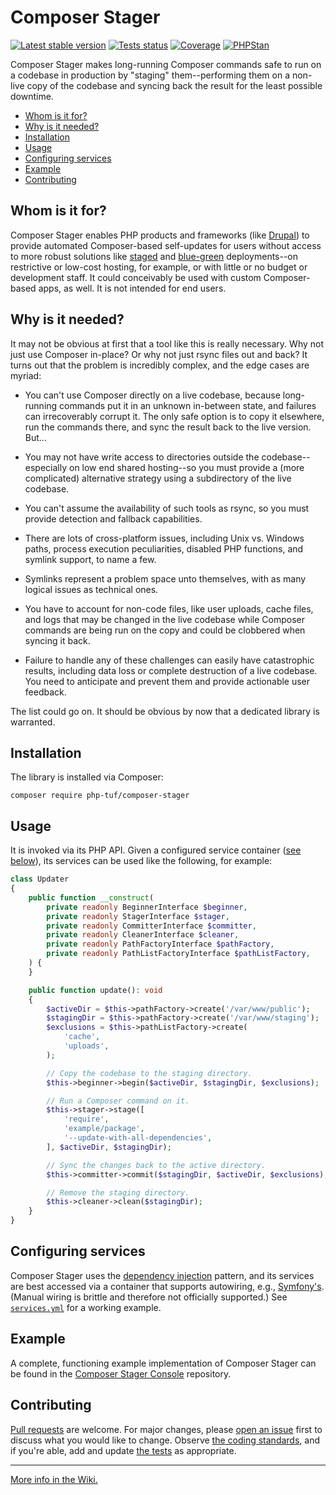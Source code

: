 # Composer Stager

[![Latest stable version](https://poser.pugx.org/php-tuf/composer-stager/v/stable)](https://packagist.org/packages/php-tuf/composer-stager)
[![Tests status](https://github.com/php-tuf/composer-stager/actions/workflows/main.yml/badge.svg?branch=main)](https://github.com/php-tuf/composer-stager/actions/workflows/main.yml)
[![Coverage](https://img.shields.io/badge/Coverage-100%25-brightgreen.svg?style=flat)](https://github.com/php-tuf/composer-stager/actions/workflows/main.yml) <!-- A static "100%" value can be used safely here because grumphp will fail builds if coverage falls below that. See grumphp.yml.dist. -->
[![PHPStan](https://img.shields.io/badge/PHPStan-max-brightgreen.svg?style=flat)](https://github.com/phpstan/phpstan)

Composer Stager makes long-running Composer commands safe to run on a codebase in production by "staging" them--performing them on a non-live copy of the codebase and syncing back the result for the least possible downtime.

- [Whom is it for?](#whom-is-it-for)
- [Why is it needed?](#why-is-it-needed)
- [Installation](#installation)
- [Usage](#usage)
- [Configuring services](#configuring-services)
- [Example](#example)
- [Contributing](#contributing)

## Whom is it for?

Composer Stager enables PHP products and frameworks (like [Drupal](https://drupal.org/)) to provide automated Composer-based self-updates for users without access to more robust solutions like [staged](https://en.wikipedia.org/wiki/Development,_testing,_acceptance_and_production) and [blue-green](https://martinfowler.com/bliki/BlueGreenDeployment.html) deployments--on restrictive or low-cost hosting, for example, or with little or no budget or development staff. It could conceivably be used with custom Composer-based apps, as well. It is not intended for end users.

## Why is it needed?

It may not be obvious at first that a tool like this is really necessary. Why not just use Composer in-place? Or why not just rsync files out and back? It turns out that the problem is incredibly complex, and the edge cases are myriad:

- You can't use Composer directly on a live codebase, because long-running commands put it in an unknown in-between state, and failures can irrecoverably corrupt it. The only safe option is to copy it elsewhere, run the commands there, and sync the result back to the live version. But...

- You may not have write access to directories outside the codebase--especially on low end shared hosting--so you must provide a (more complicated) alternative strategy using a subdirectory of the live codebase.

- You can't assume the availability of such tools as rsync, so you must provide detection and fallback capabilities.

- There are lots of cross-platform issues, including Unix vs. Windows paths, process execution peculiarities, disabled PHP functions, and symlink support, to name a few.

- Symlinks represent a problem space unto themselves, with as many logical issues as technical ones.

- You have to account for non-code files, like user uploads, cache files, and logs that may be changed in the live codebase while Composer commands are being run on the copy and could be clobbered when syncing it back.

- Failure to handle any of these challenges can easily have catastrophic results, including data loss or complete destruction of a live codebase. You need to anticipate and prevent them and provide actionable user feedback. 

The list could go on. It should be obvious by now that a dedicated library is warranted.

## Installation

The library is installed via Composer:

```shell
composer require php-tuf/composer-stager
```

## Usage

It is invoked via its PHP API. Given a configured service container ([see below](#configuring-services)), its services can be used like the following, for example:

```php
class Updater
{
    public function __construct(
        private readonly BeginnerInterface $beginner,
        private readonly StagerInterface $stager,
        private readonly CommitterInterface $committer,
        private readonly CleanerInterface $cleaner,
        private readonly PathFactoryInterface $pathFactory,
        private readonly PathListFactoryInterface $pathListFactory,
    ) {
    }

    public function update(): void
    {
        $activeDir = $this->pathFactory->create('/var/www/public');
        $stagingDir = $this->pathFactory->create('/var/www/staging');
        $exclusions = $this->pathListFactory->create(
            'cache',
            'uploads',
        );

        // Copy the codebase to the staging directory.
        $this->beginner->begin($activeDir, $stagingDir, $exclusions);

        // Run a Composer command on it.
        $this->stager->stage([
            'require',
            'example/package',
            '--update-with-all-dependencies',
        ], $activeDir, $stagingDir);

        // Sync the changes back to the active directory.
        $this->committer->commit($stagingDir, $activeDir, $exclusions);

        // Remove the staging directory.
        $this->cleaner->clean($stagingDir);
    }
}
```

## Configuring services

Composer Stager uses the [dependency injection](https://en.wikipedia.org/wiki/Dependency_injection) pattern, and its services are best accessed via a container that supports autowiring, e.g., [Symfony's](https://symfony.com/doc/current/service_container.html). (Manual wiring is brittle and therefore not officially supported.) See [`services.yml`](services.yml) for a working example.

## Example

A complete, functioning example implementation of Composer Stager can be found in the [Composer Stager Console](https://github.com/php-tuf/composer-stager-console) repository.

## Contributing

[Pull requests](https://github.com/php-tuf/composer-stager/pulls?q=is%3Apr+is%3Aopen+sort%3Aupdated-desc) are welcome. For major changes, please [open an issue](https://github.com/php-tuf/composer-stager/issues?q=is%3Aissue+is%3Aopen+sort%3Aupdated-desc) first to discuss what you would like to change. Observe [the coding standards](https://github.com/php-tuf/composer-stager/wiki/Coding-standards-&-style-guide), and if you're able, add and update [the tests](https://github.com/php-tuf/composer-stager/wiki/Automated-testing) as appropriate.

---

[More info in the Wiki.](https://github.com/php-tuf/composer-stager/wiki)
